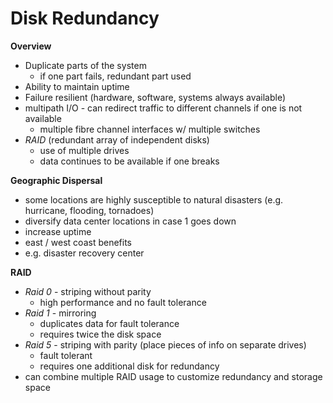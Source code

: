 # Disk Redundancy

**Overview**
- Duplicate parts of the system
    - if one part fails, redundant part used
- Ability to maintain uptime
- Failure resilient (hardware, software, systems always available)
- multipath I/O - can redirect traffic to different channels if one is not available
    - multiple fibre channel interfaces w/ multiple switches
- *RAID* (redundant array of independent disks)
    - use of multiple drives
    - data continues to be available if one breaks

**Geographic Dispersal**
- some locations are highly susceptible to natural disasters (e.g. hurricane, flooding, tornadoes)
- diversify data center locations in case 1 goes down
- increase uptime
- east / west coast benefits
- e.g. disaster recovery center

**RAID**
- *Raid 0* - striping without parity
    - high performance and no fault tolerance
- *Raid 1* - mirroring
    - duplicates data for fault tolerance
    - requires twice the disk space
- *Raid 5* - striping with parity (place pieces of info on separate drives)
    - fault tolerant
    - requires one additional disk for redundancy
- can combine multiple RAID usage to customize redundancy and storage space